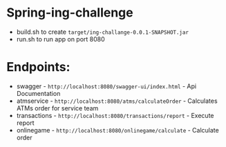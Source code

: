 # Spring-ing-challenge

- build.sh to create `target/ing-challange-0.0.1-SNAPSHOT.jar`
- run.sh to run app on port 8080

# Endpoints:

- swagger - `http://localhost:8080/swagger-ui/index.html` - Api Documentation
- atmservice - `http://localhost:8080/atms/calculateOrder` - Calculates ATMs order for service team
- transactions - `http://localhost:8080/transactions/report` - Execute report
- onlinegame - `http://localhost:8080/onlinegame/calculate` - Calculate order